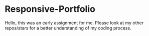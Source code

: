 # Responsive-Portfolio

Hello, this was an early assignment for me. Please look at my other repos/stars for a better understanding of my coding process.
